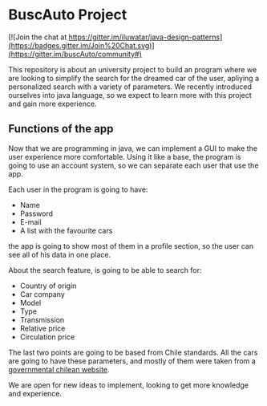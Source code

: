 # BuscAuto Project

[![Join the chat at https://gitter.im/iluwatar/java-design-patterns](https://badges.gitter.im/Join%20Chat.svg)](https://gitter.im/buscAuto/community#)

This repository is about an university project to build an program where we are looking to simplify the search for the dreamed car of the user, apliying a personalized search with a variety of parameters. We recently introduced ourselves into java language, so we expect to learn more with this project and gain more experience.

## Functions of the app

Now that we are programming in java, we can implement a GUI to make the user experience more comfortable. Using it like a base, the program is going to use an account system, so we can separate each user that use the app.

Each user in the program is going to have:

* Name
* Password
* E-mail
* A list with the favourite cars

the app is going to show most of them in a profile section, so the user can see all of his data in one place.

About the search feature, is going to be able to search for:

* Country of origin
* Car company
* Model
* Type
* Transmission
* Relative price
* Circulation price

The last two points are going to be based from Chile standards. All the cars are going to have these parameters, and mostly of them were taken from a [governmental chilean website](http://homer.sii.cl/).

We are open for new ideas to implement, looking to get more knowledge and experience.
